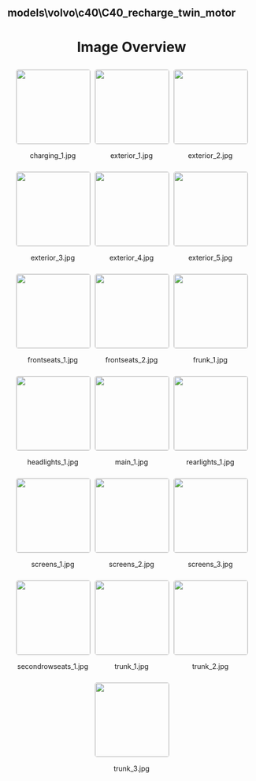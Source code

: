 ## models\volvo\c40\C40_recharge_twin_motor

<style>
    .image-gallery {
        display: flex;
        flex-wrap: wrap;
        gap: 10px;
        justify-content: center;
        padding: 10px;
    }
    .image-gallery img {
        width: 150px;
        height: auto;
        border: 1px solid #ddd;
        border-radius: 5px;
    }
    .image-gallery div {
        flex: 1 1 calc(33.333% - 20px); /* Three images per row on large screens */
        max-width: 150px;
        text-align: center;
    }
    @media (max-width: 768px) {
        .image-gallery div {
            flex: 1 1 calc(50% - 20px); /* Two images per row on medium screens */
        }
    }
    @media (max-width: 480px) {
        .image-gallery div {
            flex: 1 1 100%; /* One image per row on small screens */
        }
    }
</style>
<h1 style ="text-align: center;"> Image Overview </h1> <div class="image-gallery">
<div>
<img src="https://media.evkx.net/multimedia/models/volvo/c40/C40_recharge_twin_motor/charging_1_st.jpg">
<p>charging_1.jpg</p>
</div>
<div>
<img src="https://media.evkx.net/multimedia/models/volvo/c40/C40_recharge_twin_motor/exterior_1_st.jpg">
<p>exterior_1.jpg</p>
</div>
<div>
<img src="https://media.evkx.net/multimedia/models/volvo/c40/C40_recharge_twin_motor/exterior_2_st.jpg">
<p>exterior_2.jpg</p>
</div>
<div>
<img src="https://media.evkx.net/multimedia/models/volvo/c40/C40_recharge_twin_motor/exterior_3_st.jpg">
<p>exterior_3.jpg</p>
</div>
<div>
<img src="https://media.evkx.net/multimedia/models/volvo/c40/C40_recharge_twin_motor/exterior_4_st.jpg">
<p>exterior_4.jpg</p>
</div>
<div>
<img src="https://media.evkx.net/multimedia/models/volvo/c40/C40_recharge_twin_motor/exterior_5_st.jpg">
<p>exterior_5.jpg</p>
</div>
<div>
<img src="https://media.evkx.net/multimedia/models/volvo/c40/C40_recharge_twin_motor/frontseats_1_st.jpg">
<p>frontseats_1.jpg</p>
</div>
<div>
<img src="https://media.evkx.net/multimedia/models/volvo/c40/C40_recharge_twin_motor/frontseats_2_st.jpg">
<p>frontseats_2.jpg</p>
</div>
<div>
<img src="https://media.evkx.net/multimedia/models/volvo/c40/C40_recharge_twin_motor/frunk_1_st.jpg">
<p>frunk_1.jpg</p>
</div>
<div>
<img src="https://media.evkx.net/multimedia/models/volvo/c40/C40_recharge_twin_motor/headlights_1_st.jpg">
<p>headlights_1.jpg</p>
</div>
<div>
<img src="https://media.evkx.net/multimedia/models/volvo/c40/C40_recharge_twin_motor/main_1_st.jpg">
<p>main_1.jpg</p>
</div>
<div>
<img src="https://media.evkx.net/multimedia/models/volvo/c40/C40_recharge_twin_motor/rearlights_1_st.jpg">
<p>rearlights_1.jpg</p>
</div>
<div>
<img src="https://media.evkx.net/multimedia/models/volvo/c40/C40_recharge_twin_motor/screens_1_st.jpg">
<p>screens_1.jpg</p>
</div>
<div>
<img src="https://media.evkx.net/multimedia/models/volvo/c40/C40_recharge_twin_motor/screens_2_st.jpg">
<p>screens_2.jpg</p>
</div>
<div>
<img src="https://media.evkx.net/multimedia/models/volvo/c40/C40_recharge_twin_motor/screens_3_st.jpg">
<p>screens_3.jpg</p>
</div>
<div>
<img src="https://media.evkx.net/multimedia/models/volvo/c40/C40_recharge_twin_motor/secondrowseats_1_st.jpg">
<p>secondrowseats_1.jpg</p>
</div>
<div>
<img src="https://media.evkx.net/multimedia/models/volvo/c40/C40_recharge_twin_motor/trunk_1_st.jpg">
<p>trunk_1.jpg</p>
</div>
<div>
<img src="https://media.evkx.net/multimedia/models/volvo/c40/C40_recharge_twin_motor/trunk_2_st.jpg">
<p>trunk_2.jpg</p>
</div>
<div>
<img src="https://media.evkx.net/multimedia/models/volvo/c40/C40_recharge_twin_motor/trunk_3_st.jpg">
<p>trunk_3.jpg</p>
</div>
</div>
